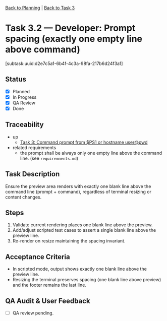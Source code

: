 <!--
SPDX-License-Identifier: AGPL-3.0-only + AI-GPL-Addendum
Copyright (c) 2025 The Web4Articles Authors
Copyleft: See AGPLv3 (./LICENSE) and AI-GPL Addendum (./AI-GPL.md)
Backlinks: /LICENSE , /AI-GPL.md
Use of `scrum.pmo` roles/process docs with AI is subject to AI-GPL copyleft unless dual-licensed.
-->

[Back to Planning](./planning.md) | [Back to Task 3](./task-3.md)

# Task 3.2 — Developer: Prompt spacing (exactly one empty line above command)

[subtask:uuid:d2e7c5a1-6b4f-4c3a-98fa-217b6d24f3a1]

## Status
- [x] Planned
- [x] In Progress
 - [x] QA Review
 - [x] Done

## Traceability
- up
  - [Task 3: Command prompt from $PS1 or hostname user@pwd](./task-3.md)
- related requirements
  - the prompt shall be always only one empty line above the command line. (see `requiremnents.md`)

## Task Description
Ensure the preview area renders with exactly one blank line above the command line (prompt + command), regardless of terminal resizing or content changes.

## Steps
1. Validate current rendering places one blank line above the preview.
2. Add/adjust scripted test cases to assert a single blank line above the preview line.
3. Re-render on resize maintaining the spacing invariant.

## Acceptance Criteria
- In scripted mode, output shows exactly one blank line above the preview line.
- Resizing the terminal preserves spacing (one blank line above preview) and the footer remains the last line.

## QA Audit & User Feedback
- [ ] QA review pending.


